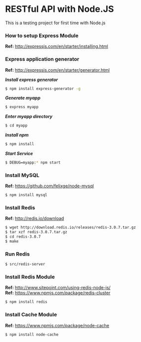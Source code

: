 # RESTful API with Node.JS
This is a testing project for first time with Node.js  

### How to setup Express Module  
**Ref:** http://expressjs.com/en/starter/installing.html  

### Express application generator  
**Ref:** http://expressjs.com/en/starter/generator.html  

***Install express generator***
```sh
$ npm install express-generator -g  
```
***Generate myapp***
```sh
$ express myapp  
```
***Enter myapp directory***
```sh
$ cd myapp  
```
***Install npm***
```sh
$ npm install  
```
***Start Service***
```sh
$ DEBUG=myapp:* npm start  
```

### Install MySQL
**Ref:** https://github.com/felixge/node-mysql  
```sh
$ npm install mysql
```

### Install Redis 
**Ref:** http://redis.io/download  
```sh
$ wget http://download.redis.io/releases/redis-3.0.7.tar.gz  
$ tar xzf redis-3.0.7.tar.gz  
$ cd redis-3.0.7  
$ make  
```

### Run Redis
```sh
$ src/redis-server  
```

### Install Redis Module
**Ref:** http://www.sitepoint.com/using-redis-node-js/  
**Ref:** https://www.npmjs.com/package/redis-cluster  
```sh
$ npm install redis  
```

### Install Cache Module
**Ref:** https://www.npmjs.com/package/node-cache
```sh
$ npm install node-cache
```